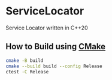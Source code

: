 # ServiceLocator

Service Locator written in C++20

## How to Build using [CMake](https://cmake.org/)

```bash
cmake -B build
cmake --build build --config Release
ctest -C Release
```
